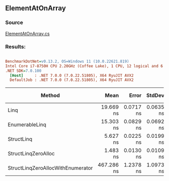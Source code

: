 ﻿## ElementAtOnArray

### Source
[ElementAtOnArray.cs](../../src/StructLinq.Benchmark/ElementAtOnArray.cs)

### Results:
``` ini

BenchmarkDotNet=v0.13.2, OS=Windows 11 (10.0.22621.819)
Intel Core i7-8750H CPU 2.20GHz (Coffee Lake), 1 CPU, 12 logical and 6 physical cores
.NET SDK=7.0.100
  [Host]     : .NET 7.0.0 (7.0.22.51805), X64 RyuJIT AVX2
  DefaultJob : .NET 7.0.0 (7.0.22.51805), X64 RyuJIT AVX2


```
|                            Method |       Mean |     Error |    StdDev | Ratio | RatioSD |   Gen0 | Allocated | Alloc Ratio |
|---------------------------------- |-----------:|----------:|----------:|------:|--------:|-------:|----------:|------------:|
|                              Linq |  19.669 ns | 0.0717 ns | 0.0635 ns |  1.00 |    0.00 |      - |         - |          NA |
|                    EnumerableLinq |  15.303 ns | 0.0829 ns | 0.0692 ns |  0.78 |    0.00 |      - |         - |          NA |
|                        StructLinq |   5.627 ns | 0.0225 ns | 0.0199 ns |  0.29 |    0.00 | 0.0068 |      32 B |          NA |
|               StructLinqZeroAlloc |   1.483 ns | 0.0130 ns | 0.0109 ns |  0.08 |    0.00 |      - |         - |          NA |
| StructLinqZeroAllocWithEnumerator | 467.286 ns | 1.2378 ns | 1.0973 ns | 23.76 |    0.10 |      - |         - |          NA |

